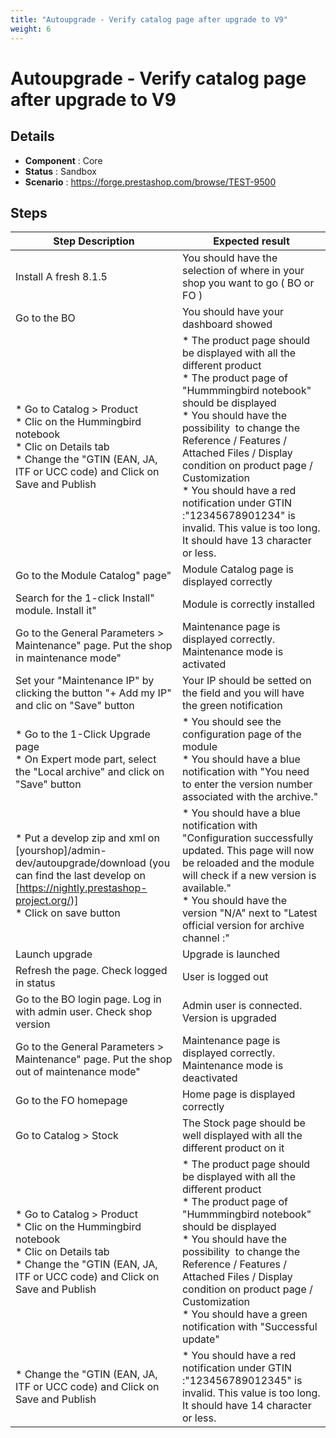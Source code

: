 ```yaml
---
title: "Autoupgrade - Verify catalog page after upgrade to V9"
weight: 6
---
```


# Autoupgrade - Verify catalog page after upgrade to V9
## Details
* **Component** : Core
* **Status** : Sandbox
* **Scenario** : https://forge.prestashop.com/browse/TEST-9500

## Steps
| Step Description | Expected result |
| ----- | ----- |
| Install A fresh 8.1.5 | You should have the selection of where in your shop you want to go ( BO or FO ) |
| Go to the BO | You should have your dashboard showed |
| * Go to Catalog > Product<br> * Clic on the Hummingbird notebook <br> * Clic on Details tab <br> * Change the "GTIN (EAN, JA, ITF or UCC code) and Click on Save and Publish | * The product page should be displayed with all the different product<br> * The product page of "Hummmingbird notebook" should be displayed<br> * You should have the possibility  to change the Reference / Features / Attached Files / Display condition on product page / Customization<br> * You should have a red notification under GTIN :"12345678901234" is invalid. This value is too long. It should have 13 character or less. |
| Go to the Module Catalog" page" | Module Catalog page is displayed correctly |
| Search for the 1-click Install" module. Install it" | Module is correctly installed |
| Go to the General Parameters > Maintenance" page. Put the shop in maintenance mode" | Maintenance page is displayed correctly. Maintenance mode is activated |
| Set your "Maintenance IP" by clicking the button "+ Add my IP" and clic on "Save" button | Your IP should be setted on the field and you will have the green notification |
| * Go to the 1-Click Upgrade page<br> * On Expert mode part, select the "Local archive" and click on "Save" button | * You should see the configuration page of the module <br> * You should have a blue notification with "You need to enter the version number associated with the archive." |
| * Put a develop zip and xml on [yourshop]/admin-dev/autoupgrade/download (you can find the last develop on [https://nightly.prestashop-project.org/)] <br> * Click on save button | * You should have a blue notification with "Configuration successfully updated. This page will now be reloaded and the module will check if a new version is available." <br> * You should have the version "N/A" next to "Latest official version for archive channel :" |
| Launch upgrade | Upgrade is launched |
| Refresh the page. Check logged in status | User is logged out |
| Go to the BO login page. Log in with admin user. Check shop version | Admin user is connected. Version is upgraded |
| Go to the General Parameters > Maintenance" page. Put the shop out of maintenance mode" | Maintenance page is displayed correctly. Maintenance mode is deactivated |
| Go to the FO homepage | Home page is displayed correctly |
| Go to Catalog > Stock | The Stock page should be well displayed with all the different product on it |
| * Go to Catalog > Product<br> * Clic on the Hummingbird notebook <br> * Clic on Details tab <br> * Change the "GTIN (EAN, JA, ITF or UCC code) and Click on Save and Publish | * The product page should be displayed with all the different product<br> * The product page of "Hummmingbird notebook" should be displayed<br> * You should have the possibility  to change the Reference / Features / Attached Files / Display condition on product page / Customization<br> * You should have a green notification with "Successful update" |
| * Change the "GTIN (EAN, JA, ITF or UCC code) and Click on Save and Publish | * You should have a red notification under GTIN :"123456789012345" is invalid. This value is too long. It should have 14 character or less. |
